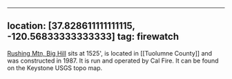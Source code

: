 
---
location: [37.828611111111115, -120.56833333333333]
tag: firewatch
---

[Rushing Mtn, Big Hill](http://www.peakbagging.com/CALookoutPhotos/RushingMtn.html) sits at 1525', is located in [[Tuolumne County]] and was constructed in 1987. It is run and operated by Cal Fire. It can be found on the Keystone USGS topo map.
